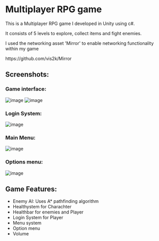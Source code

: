 <h1> Multiplayer RPG game</h1>
  
<p>This is a Multiplayer RPG game I developed in Unity using c#. </p>

<p>It consists of 5 levels to explore, collect items and fight enemies.</p>

<p>I used the networking asset 'Mirror' to enable networking functionality within my game </p>
https://github.com/vis2k/Mirror

<H2>Screenshots: </h2>

<h3>Game interface:</h3>

![image](https://user-images.githubusercontent.com/64263647/112634212-35f9bb80-8e32-11eb-8f12-fba1291d72e2.png)
![image](https://user-images.githubusercontent.com/64263647/112634202-33976180-8e32-11eb-9baa-1f6420c94218.png)


<h3>Login System: </h3> 

 ![image](https://user-images.githubusercontent.com/64263647/112634226-3abe6f80-8e32-11eb-94c8-d97f03e2d451.png)


<h3>Main Menu: </h3> 

![image](https://user-images.githubusercontent.com/64263647/112636775-6f7ff600-8e35-11eb-89b7-c35161ae603f.png)

<h3>Options menu: </h3> 

![image](https://user-images.githubusercontent.com/64263647/112636792-7575d700-8e35-11eb-9169-fc34a8166cc0.png)











<h2> Game Features: </h2>
<ul>
  <li>Enemy AI:
Uses A* pathfinding algorithm</li>
  <li>Healthystem for Charachter</li>
  <li>Healthbar for enemies and Player</li>
 <li>Login System for Player </li>
  <li>Menu system  </li>
   <li>Option menu  </li>
 <li>Volume </li>
</ul>








